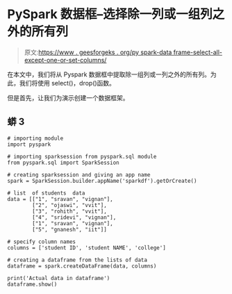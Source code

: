 # PySpark 数据框–选择除一列或一组列之外的所有列

> 原文:[https://www . geesforgeks . org/py spark-data frame-select-all-except-one-or-set-columns/](https://www.geeksforgeeks.org/pyspark-dataframe-select-all-except-one-or-a-set-of-columns/)

在本文中，我们将从 Pyspark 数据框中提取除一组列或一列之外的所有列。为此，我们将使用 select()，drop()函数。

但是首先，让我们为演示创建一个数据框架。

## 蟒 3

```
# importing module
import pyspark

# importing sparksession from pyspark.sql module
from pyspark.sql import SparkSession

# creating sparksession and giving an app name
spark = SparkSession.builder.appName('sparkdf').getOrCreate()

# list  of students  data
data = [["1", "sravan", "vignan"],
        ["2", "ojaswi", "vvit"],
        ["3", "rohith", "vvit"],
        ["4", "sridevi", "vignan"],
        ["1", "sravan", "vignan"],
        ["5", "gnanesh", "iit"]]

# specify column names
columns = ['student ID', 'student NAME', 'college']

# creating a dataframe from the lists of data
dataframe = spark.createDataFrame(data, columns)

print('Actual data in dataframe')
dataframe.show()
```